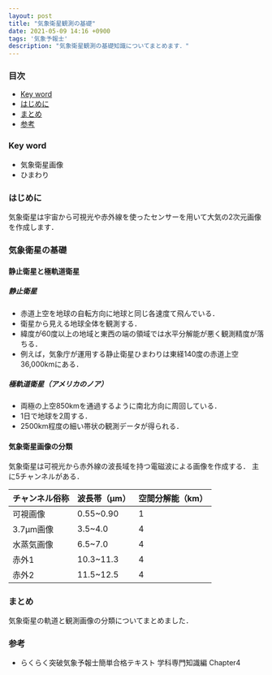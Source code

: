```yaml
---
layout: post
title: "気象衛星観測の基礎"
date: 2021-05-09 14:16 +0900
tags: '気象予報士'
description: "気象衛星観測の基礎知識についてまとめます．"
---
```


### 目次
- [Key word](#key-word)
- [はじめに](#はじめに)
- [まとめ](#まとめ)
- [参考](#参考)

### Key word
- 気象衛星画像
- ひまわり

### はじめに
気象衛星は宇宙から可視光や赤外線を使ったセンサーを用いて大気の2次元画像を作成します．

### 気象衛星の基礎
#### 静止衛星と極軌道衛星
##### 静止衛星
- 赤道上空を地球の自転方向に地球と同じ各速度て飛んでいる．
- 衛星から見える地球全体を観測する．
- 緯度が60度以上の地域と東西の端の領域では水平分解能が悪く観測精度が落ちる．
- 例えば，気象庁が運用する静止衛星ひまわりは東経140度の赤道上空36,000kmにある．

##### 極軌道衛星（アメリカのノア）
- 両極の上空850kmを通過するように南北方向に周回している．
- 1日で地球を2周する．
- 2500km程度の細い帯状の観測データが得られる．

#### 気象衛星画像の分類
気象衛星は可視光から赤外線の波長域を持つ電磁波による画像を作成する．
主に5チャンネルがある．

|チャンネル俗称|波長帯（µm）|空間分解能（km）|
|---|---|---|
|可視画像|0.55~0.90|1|
|3.7µm画像|3.5~4.0|4|
|水蒸気画像|6.5~7.0|4|
|赤外1|10.3~11.3|4|
|赤外2|11.5~12.5|4|

### まとめ
気象衛星の軌道と観測画像の分類についてまとめました．

### 参考
- らくらく突破気象予報士簡単合格テキスト 学科専門知識編 Chapter4